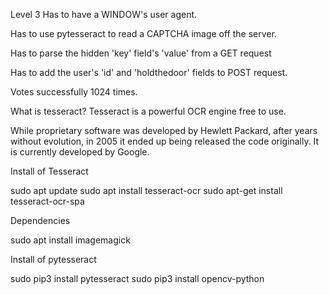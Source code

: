 Level 3
Has to have a WINDOW's user agent.

Has to use pytesseract to read a CAPTCHA image off the server.

Has to parse the hidden 'key' field's 'value' from a GET request

Has to add the user's 'id' and 'holdthedoor' fields to POST request.

Votes successfully 1024 times.


What is tesseract?
Tesseract is a powerful OCR engine free to use.

While proprietary software was developed by Hewlett Packard,
after years without evolution, in 2005 it ended up being released the code originally.
It is currently developed by Google.

Install of Tesseract

sudo apt update
sudo apt install tesseract-ocr
sudo apt-get install tesseract-ocr-spa

Dependencies

sudo apt install imagemagick

Install of pytesseract

sudo pip3 install pytesseract
sudo pip3 install opencv-python
